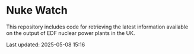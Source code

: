 # Nuke Watch

This repository includes code for retrieving the latest information available on the output of EDF nuclear power plants in the UK.

Last updated: 2025-05-08 15:16